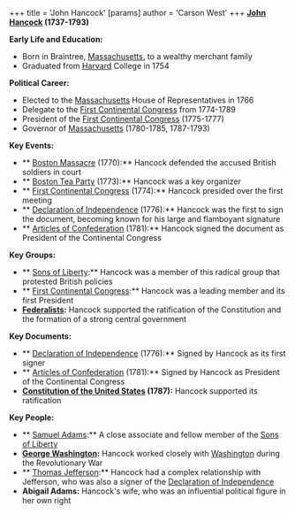 +++
 title = 'John Hancock'
[params]
	author = 'Carson West'
+++
 **[John Hancock](./../john-hancock/) (1737-1793)**

**Early Life and Education:**
* Born in Braintree, [Massachusetts](./../massachusetts/), to a wealthy merchant family
* Graduated from [Harvard](./../harvard/) College in 1754

**Political Career:**
* Elected to the [Massachusetts](./../massachusetts/) House of Representatives in 1766
* Delegate to the [First Continental Congress](./../first-continental-congress/) from 1774-1789
* President of the [First Continental Congress](./../first-continental-congress/) (1775-1777)
* Governor of [Massachusetts](./../massachusetts/) (1780-1785, 1787-1793)

**Key Events:**
* ** [Boston Massacre](./../boston-massacre/) (1770):** Hancock defended the accused British soldiers in court
* ** [Boston Tea Party](./../boston-tea-party/) (1773):** Hancock was a key organizer
* ** [First Continental Congress](./../first-continental-congress/) (1774):** Hancock presided over the first meeting
* ** [Declaration of Independence](./../declaration-of-independence/) (1776):** Hancock was the first to sign the document, becoming known for his large and flamboyant signature
* ** [Articles of Confederation](./../articles-of-confederation/) (1781):** Hancock signed the document as President of the Continental Congress

**Key Groups:**
* ** [Sons of Liberty](./../sons-of-liberty/):** Hancock was a member of this radical group that protested British policies
* ** [First Continental Congress](./../first-continental-congress/):** Hancock was a leading member and its first President
* **[Federalists](./../federalists/):** Hancock supported the ratification of the Constitution and the formation of a strong central government

**Key Documents:**
* ** [Declaration of Independence](./../declaration-of-independence/) (1776):** Signed by Hancock as its first signer
* ** [Articles of Confederation](./../articles-of-confederation/) (1781):** Signed by Hancock as President of the Continental Congress
* **[Constitution of the United States](./../constitution-of-the-united-states/) (1787):** Hancock supported its ratification

**Key People:**
* ** [Samuel Adams](./../samuel-adams/):** A close associate and fellow member of the [Sons of Liberty](./../sons-of-liberty/)
* **[George Washington](./../george-washington/):** Hancock worked closely with [Washington](./../washington/) during the Revolutionary War
* ** [Thomas Jefferson](./../thomas-jefferson/):** Hancock had a complex relationship with Jefferson, who was also a signer of the [Declaration of Independence](./../declaration-of-independence/)
* **Abigail Adams:** Hancock's wife, who was an influential political figure in her own right